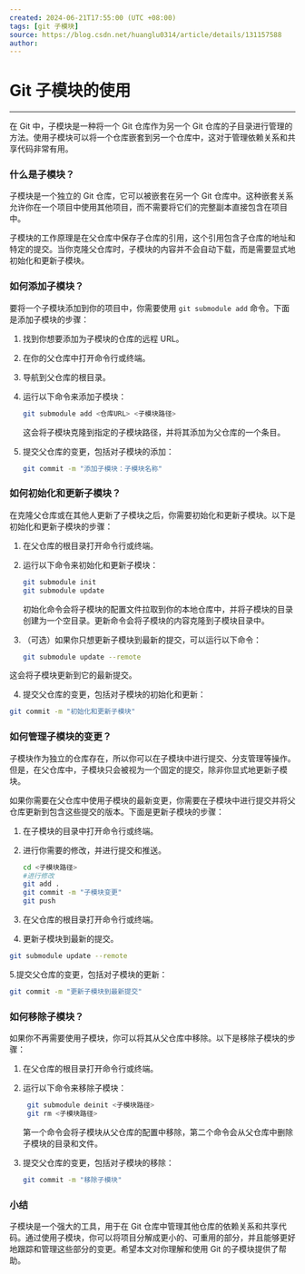 ```yaml
---
created: 2024-06-21T17:55:00 (UTC +08:00)
tags: [git 子模块]
source: https://blog.csdn.net/huanglu0314/article/details/131157588
author:
---
```


# Git 子模块的使用

---

在 Git 中，子模块是一种将一个 Git 仓库作为另一个 Git 仓库的子目录进行管理的方法。使用子模块可以将一个仓库嵌套到另一个仓库中，这对于管理依赖关系和共享代码非常有用。

### 什么是子模块？

子模块是一个独立的 Git 仓库，它可以被嵌套在另一个 Git 仓库中。这种嵌套关系允许你在一个项目中使用其他项目，而不需要将它们的完整副本直接包含在项目中。

子模块的工作原理是在父仓库中保存子仓库的引用，这个引用包含子仓库的地址和特定的提交。当你克隆父仓库时，子模块的内容并不会自动下载，而是需要显式地初始化和更新子模块。

### 如何添加子模块？

要将一个子模块添加到你的项目中，你需要使用 `git submodule add` 命令。下面是添加子模块的步骤：

1.  找到你想要添加为子模块的仓库的远程 URL。
2.  在你的父仓库中打开命令行或终端。
3.  导航到父仓库的根目录。
4.  运行以下命令来添加子模块：

    ```bash
    git submodule add <仓库URL> <子模块路径>
    ```

    这会将子模块克隆到指定的子模块路径，并将其添加为父仓库的一个条目。

5.  提交父仓库的变更，包括对子模块的添加：

    ```bash
    git commit -m "添加子模块：子模块名称"
    ```

### 如何初始化和更新子模块？

在克隆父仓库或在其他人更新了子模块之后，你需要初始化和更新子模块。以下是初始化和更新子模块的步骤：

1.  在父仓库的根目录打开命令行或终端。
2.  运行以下命令来初始化和更新子模块：

    ```bash
    git submodule init
    git submodule update
    ```

    初始化命令会将子模块的配置文件拉取到你的本地仓库中，并将子模块的目录创建为一个空目录。更新命令会将子模块的内容克隆到子模块目录中。

3.  （可选）如果你只想更新子模块到最新的提交，可以运行以下命令：

    ```bash
    git submodule update --remote
    ```

这会将子模块更新到它的最新提交。

4.  提交父仓库的变更，包括对子模块的初始化和更新：

```bash
git commit -m "初始化和更新子模块"
```

### 如何管理子模块的变更？

子模块作为独立的仓库存在，所以你可以在子模块中进行提交、分支管理等操作。但是，在父仓库中，子模块只会被视为一个固定的提交，除非你显式地更新子模块。

如果你需要在父仓库中使用子模块的最新变更，你需要在子模块中进行提交并将父仓库更新到包含这些提交的版本。下面是更新子模块的步骤：

1.  在子模块的目录中打开命令行或终端。
2.  进行你需要的修改，并进行提交和推送。

    ```bash
    cd <子模块路径>
    #进行修改
    git add .
    git commit -m "子模块变更"
    git push
    ```

3.  在父仓库的根目录打开命令行或终端。
4.  更新子模块到最新的提交。

```bash
git submodule update --remote
```

5.提交父仓库的变更，包括对子模块的更新：

```bash
git commit -m "更新子模块到最新提交"
```

### 如何移除子模块？

如果你不再需要使用子模块，你可以将其从父仓库中移除。以下是移除子模块的步骤：

1.  在父仓库的根目录打开命令行或终端。
2.  运行以下命令来移除子模块：

    ```bash
     git submodule deinit <子模块路径>
     git rm <子模块路径>
    ```

    第一个命令会将子模块从父仓库的配置中移除，第二个命令会从父仓库中删除子模块的目录和文件。

3.  提交父仓库的变更，包括对子模块的移除：

    ```bash
    git commit -m "移除子模块"
    ```

### 小结

子模块是一个强大的工具，用于在 Git 仓库中管理其他仓库的依赖关系和共享代码。通过使用子模块，你可以将项目分解成更小的、可重用的部分，并且能够更好地跟踪和管理这些部分的变更。希望本文对你理解和使用 Git 的子模块提供了帮助。
